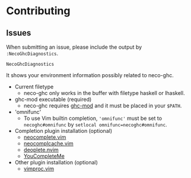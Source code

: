 # Contributing

## Issues
When submitting an issue, please include the output by `:NecoGhcDiagnostics`.

```vim
NecoGhcDiagnostics
```

It shows your environment information possibly related to neco-ghc.

- Current filetype
    - neco-ghc only works in the buffer with filetype haskell or lhaskell.
- ghc-mod executable (required)
    - neco-ghc requires [ghc-mod](https://github.com/kazu-yamamoto/ghc-mod) and it must be placed in your `$PATH`.
- 'omnifunc'
    - To use Vim builtin completion, `'omnifunc'` must be set to `necoghc#omnifunc` by `setlocal omnifunc=necoghc#omnifunc`.
- Completion plugin installation (optional)
    - [neocomplete.vim](https://github.com/Shougo/neocomplete.vim)
    - [neocomplcache.vim](https://github.com/Shougo/neocomplcache.vim)
    - [deoplete.nvim](https://github.com/Shougo/deoplete.nvim)
    - [YouCompleteMe](https://github.com/Valloric/YouCompleteMe)
- Other  plugin installation (optional)
    - [vimproc.vim](https://github.com/Shougo/vimproc.vim)
